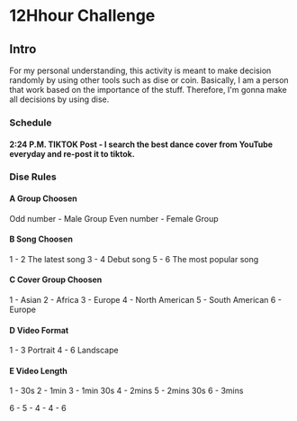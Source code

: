 # 12Hhour Challenge

## Intro
For my personal understanding, this activity is meant to make decision randomly by using other tools such as dise or coin. 
Basically, I am a person that work based on the importance of the stuff. Therefore, I'm gonna make all decisions by using dise.

### Schedule
#### 2:24 P.M. TIKTOK Post - I search the best dance cover from YouTube everyday and re-post it to tiktok.

### Dise Rules

#### A Group Choosen
Odd number - Male Group
Even number - Female Group

#### B Song Choosen
1 - 2 The latest song
3 - 4 Debut song
5 - 6 The most popular song

#### C Cover Group Choosen
1 - Asian
2 - Africa
3 - Europe
4 - North American
5 - South American
6 - Europe

#### D Video Format 
1 - 3 Portrait
4 - 6 Landscape

#### E Video Length
1 - 30s
2 - 1min
3 - 1min 30s
4 - 2mins
5 - 2mins 30s
6 - 3mins

6 - 5 - 4 - 4 - 6

